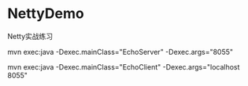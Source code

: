 # NettyDemo
Netty实战练习

mvn exec:java -Dexec.mainClass="EchoServer" -Dexec.args="8055"

mvn exec:java -Dexec.mainClass="EchoClient" -Dexec.args="localhost 8055"
